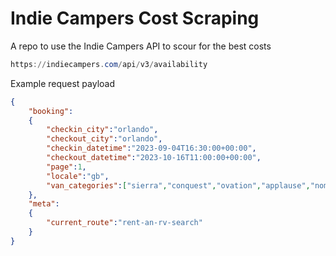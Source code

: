 # Indie Campers Cost Scraping

A repo to use the Indie Campers API to scour for the best costs

```powershell
https://indiecampers.com/api/v3/availability
```

Example request payload

```json
{
    "booking":
    {
        "checkin_city":"orlando",
        "checkout_city":"orlando",
        "checkin_datetime":"2023-09-04T16:30:00+00:00",
        "checkout_datetime":"2023-10-16T11:00:00+00:00",
        "page":1,
        "locale":"gb",
        "van_categories":["sierra","conquest","ovation","applause","nomad-pop-top","four-winds","marco-polo","vw-california-premium","atlas-5","california","solis-air","sporty","atlas","nomad-ivy","nomad","metris","etrusco","active-plus","wrangler","tellaro","rebel","solis","vw-grand-california","california-manual","dawn-patrol","urban","explorer"]
    },
    "meta":
    {
        "current_route":"rent-an-rv-search"
    }
}
```
